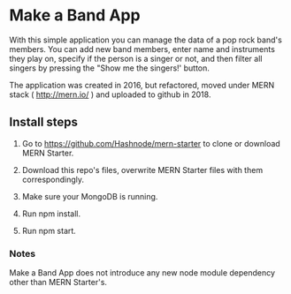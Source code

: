 # Make a Band App

With this simple application you can manage the data of a pop rock band's members. You can add new band members, enter name and instruments they play on, specify if the person is a singer or not, and then filter all singers by pressing the "Show me the singers!' button.

The application was created in 2016, but refactored, moved under MERN stack ( http://mern.io/ ) and uploaded to github in 2018.

## Install steps

1. Go to https://github.com/Hashnode/mern-starter to clone or download MERN Starter.

2. Download this repo's files, overwrite MERN Starter files with them correspondingly.

3. Make sure your MongoDB is running.

4. Run npm install.

5. Run npm start.

### Notes
Make a Band App does not introduce any new node module dependency other than MERN Starter's.
